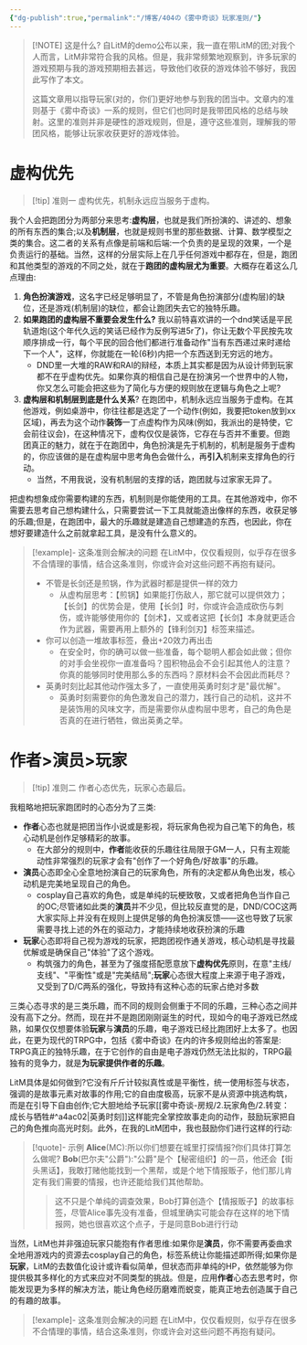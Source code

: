 ```yaml
---
{"dg-publish":true,"permalink":"/博客/404の《雾中奇谈》玩家准则/"}
---
```



> [!NOTE] 这是什么?
> 自LitM的demo公布以来，我一直在带LitM的团;对我个人而言，LitM非常符合我的风格。但是，我非常频繁地观察到，许多玩家的游戏预期与我的游戏预期相去甚远，导致他们收获的游戏体验不够好，我因此写作了本文。
> 
> 这篇文章用以指导玩家(对的，你们)更好地参与到我的团当中。文章内的准则基于《雾中奇谈》一系的规则，但它们也同时是我带团风格的总结与映射。这里的准则并非是硬性的游戏规则，但是，遵守这些准则，理解我的带团风格，能够让玩家收获更好的游戏体验。
# 虚构优先
> [!tip] 准则一
> 虚构优先，机制永远应当服务于虚构。

我个人会把跑团分为两部分来思考:**虚构层**，也就是我们所扮演的、讲述的、想象的所有东西的集合;以及**机制层**，也就是规则书里的那些数据、计算、数学模型之类的集合。这二者的关系有点像是前端和后端:一个负责的是呈现的效果，一个是负责运行的基础。当然，这样的分层实际上在几乎任何游戏中都存在，但是，跑团和其他类型的游戏的不同之处，就在于**跑团的虚构层尤为重要**。大概存在着这么几点理由:

1. **角色扮演游戏**，这名字已经足够明显了，不管是角色扮演部分(虚构层)的缺位，还是游戏(机制层)的缺位，都会让跑团失去它的独特乐趣。
2. **如果跑团的虚构层不重要会发生什么?** 我以前特喜欢讲的一个dnd笑话是平民轨道炮(这个年代久远的笑话已经作为反例写进5r了)，你让无数个平民按先攻顺序排成一行，每个平民的回合他们都进行准备动作"当有东西递过来时递给下一个人"，这样，你就能在一轮(6秒)内把一个东西送到无穷远的地方。
	- DND里一大堆的RAW和RAI的辩经，本质上其实都是因为从设计师到玩家都不在乎虚构优先。如果你真的相信自己是在扮演另一个世界中的人物，你又怎么可能会把这些为了简化与方便的规则放在逻辑与角色之上呢?
3. **虚构层和机制层到底是什么关系**? 在跑团中，机制永远应当服务于虚构。在其他游戏，例如桌游中，你往往都是选定了一个动作(例如，我要把token放到xx区域)，再去为这个动作**装饰**一丁点虚构作为风味(例如，我派出的是特使，它会前往议会)，在这种情况下，虚构仅仅是装饰，它存在与否并不重要。但跑团真正的魅力，就在于在跑团中，角色扮演是先于机制的，机制是服务于虚构的，你应该做的是在虚构层中思考角色会做什么，再**引入**机制来支撑角色的行动。
	- 当然，不用我说，没有机制层的支撑的话，跑团就与过家家无异了。

把虚构想象成你需要构建的东西，机制则是你能使用的工具。在其他游戏中，你不需要去思考自己想构建什么，只需要尝试一下工具就能造出像样的东西，收获足够的乐趣;但是，在跑团中，最大的乐趣就是建造自己想建造的东西，也因此，你在想好要建造什么之前就拿起工具，是没有什么意义的。
> [!example]- 这条准则会解决的问题
> 在LitM中，仅仅看规则，似乎存在很多不合情理的事情，结合这条准则，你或许会对这些问题不再抱有疑问。
> - 不管是长剑还是煎锅，作为武器时都是提供一样的效力
> 	- 从虚构层思考：【煎锅】如果能打伤敌人，那它就可以提供效力；【长剑】的优势会是，使用【长剑】时，你或许会造成砍伤与刺伤，或许能够使用你的【剑术】，又或者这把【长剑】本身就更适合作为武器，需要再用上额外的【锋利剑刃】标签来描述。
> - 你可以创造一堆故事标签，叠出+20效力再出击
> 	- 在安全时，你的确可以做一些准备，每个聪明人都会如此做；但你的对手会坐视你一直准备吗？囤积物品会不会引起其他人的注意？你真的能够同时使用那么多的东西吗？原材料会不会因此而耗尽？
> - 英勇时刻比起其他动作强太多了，一直使用英勇时刻才是"最优解"。
> 	- 英勇时刻需要你的角色激发自己的潜力，践行自己的动机，这并不是装饰用的风味文字，而是需要你从虚构层中思考，自己的角色是否真的在进行牺牲，做出英勇之举。

# 作者>演员>玩家

> [!tip] 准则二
> 作者心态优先，玩家心态最后。

我粗略地把玩家跑团时的心态分为了三类:
- **作者**心态也就是把团当作小说或是影视，将玩家角色视为自己笔下的角色，核心动机是创作足够精彩的故事。
	- 在大部分的规则中，**作者**能收获的乐趣往往局限于GM一人，只有主观能动性非常强烈的玩家才会有"创作了一个好角色/好故事"的乐趣。
- **演员**心态即全心全意地扮演自己的玩家角色，所有的决定都从角色出发，核心动机是完美地呈现自己的角色。
	- cosplay自己喜欢的角色，或是单纯的玩梗致敬，又或者把角色当作自己的OC;尽管诸如此类的**演员**并不少见，但比较反直觉的是，DND/COC这两大家实际上并没有在规则上提供足够的角色扮演反馈——这也导致了玩家需要寻找上述的外在的驱动力，才能持续地收获扮演的乐趣
- **玩家**心态即将自己视为游戏的玩家，把跑团视作通关游戏，核心动机是寻找最优解或是确保自己"体验"了这个游戏。
	- 构筑强力的角色，甚至为了强度搭配愿意放下**虚构优先**原则，在意"主线/支线"、"平衡性"或是"完美结局";**玩家**心态很大程度上来源于电子游戏，又受到了D/C两系的强化，导致持有这种心态的玩家占绝对多数

三类心态寻求的是三类乐趣，而不同的规则会侧重于不同的乐趣，三种心态之间并没有高下之分。然而，现在并不是跑团刚刚诞生的时代，现如今的电子游戏已然成熟，如果仅仅想要体验**玩家**与**演员**的乐趣，电子游戏已经比跑团好上太多了。也因此，在更为现代的TRPG中，包括《雾中奇谈》在内的许多规则给出的答案是: TRPG真正的独特乐趣，在于它创作的自由是电子游戏仍然无法比拟的，TRPG最独有的竞争力，就是**为玩家提供作者的乐趣**。

LitM具体是如何做到?它没有斤斤计较拟真性或是平衡性，统一使用标签与状态，强调的是故事元素对故事的作用;它的自由度极高，玩家不是从资源中挑选构筑，而是在引导下自由创作;它大胆地给予玩家[[雾中奇谈-房规/2.玩家角色/2.转变：成长与牺牲#^a4ac02\|英勇时刻]]这样能完全掌控故事走向的动作，鼓励玩家把自己的角色推向高光时刻。此外，在我的LitM团中，我也鼓励你们进行这样的行动:

> [!quote]- 示例
> **Alice**(MC):所以你们想要在城里打探情报?你们具体打算怎么做呢?
> **Bob**(巴尔夫"公爵"):"公爵"是个【秘密组织】的一员，他还会【街头黑话】，我敢打赌他能找到一个黑帮，或是个地下情报贩子，他们那儿肯定有我们需要的情报，也许还能给我们其他帮助。
>> 这不只是个单纯的调查效果，Bob打算创造个【情报贩子】的故事标签，尽管Alice事先没有准备，但城里确实可能会存在这样的地下情报网，她也很喜欢这个点子，于是同意Bob进行行动

当然，LitM也并非强迫玩家只能抱有作者思维:如果你是**演员**，你不需要再委曲求全地用游戏内的资源去cosplay自己的角色，标签系统让你能描述即所得;如果你是**玩家**，LitM的去数值化设计或许看似简单，但状态而非单纯的HP，依然能够为你提供极其多样化的方式来应对不同类型的挑战。但是，应用**作者**心态去思考时，你能发现更为多样的解决方法，能让角色经历磨难而蜕变，能真正地去创造属于自己的有趣的故事。
> [!example]- 这条准则会解决的问题
> 在LitM中，仅仅看规则，似乎存在很多不合情理的事情，结合这条准则，你或许会对这些问题不再抱有疑问。
> 